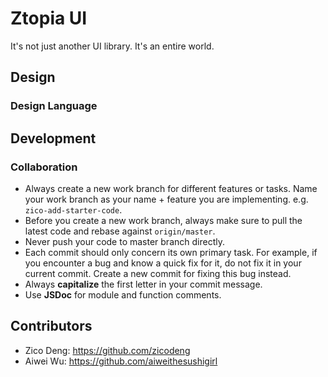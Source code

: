 # Ztopia UI

It's not just another UI library. It's an entire world.

## Design

### Design Language

## Development

### Collaboration

-   Always create a new work branch for different features or tasks.
    Name your work branch as your name + feature you are implementing. e.g. `zico-add-starter-code`.
-   Before you create a new work branch, always make sure to pull the latest code and rebase against `origin/master`.
-   Never push your code to master branch directly.
-   Each commit should only concern its own primary task. For example, if you encounter a bug and know a quick fix for it, do not fix it in your current commit. Create a new commit for fixing this bug instead.
-   Always **capitalize** the first letter in your commit message.
-   Use **JSDoc** for module and function comments.

## Contributors

-   Zico Deng: https://github.com/zicodeng
-   Aiwei Wu: https://github.com/aiweithesushigirl
